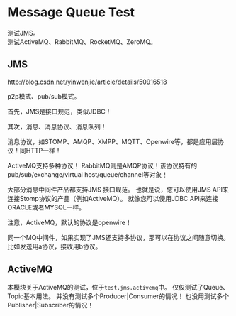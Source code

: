 # Message Queue Test

测试JMS。  
测试ActiveMQ、RabbitMQ、RocketMQ、ZeroMQ。

## JMS

http://blog.csdn.net/yinwenjie/article/details/50916518

p2p模式、pub/sub模式。

首先，JMS是接口规范，类似JDBC！

其次，消息、消息协议、消息队列！

消息协议，如STOMP、AMQP、XMPP、MQTT、Openwire等，都是应用层协议！同HTTP一样！

ActiveMQ支持多种协议！
RabbitMQ则是AMQP协议！该协议特有的pub/sub/exchange/virtual host/queue/channel等对象！

大部分消息中间件产品都支持JMS 接口规范。
也就是说，您可以使用JMS API来连接Stomp协议的产品（例如ActiveMQ）。
就像您可以使用JDBC API来连接ORACLE或者MYSQL一样。

注意，ActiveMQ，默认的协议是openwire！

同一个MQ中间件，如果实现了JMS还支持多协议，那可以在协议之间随意切换。
比如发送用a协议，接收用b协议。

## ActiveMQ

本模块关于ActiveMQ的测试，位于`test.jms.activemq`中。
仅仅测试了Queue、Topic基本用法。
并没有测试多个Producer|Consumer的情况！
也没用测试多个Publisher|Subscriber的情况！

